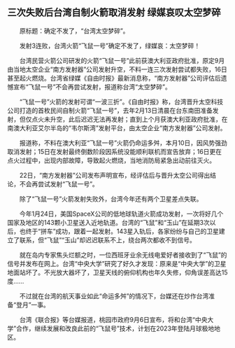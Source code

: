 ## 三次失败后台湾自制火箭取消发射 绿媒哀叹太空梦碎
　　原标题：确定不发了，“台湾太空梦碎”。

　　发射3连败，台湾火箭“飞鼠一号”确定不发了，绿媒哀：太空梦碎！

　　台湾民营火箭公司研发的火箭“飞鼠一号”此前获澳大利亚政府批准，原定9月由当地太空企业“南方发射器”公司发射升空，不料一连三次发射尝试都失败，16日甚至起火燃烧。台湾省绿媒《自由时报》最新消息称，“南方发射器”公司评估后遗憾宣布“飞鼠一号”不会再尝试发射，报道称台湾“太空梦碎”。

　　“飞鼠一号”火箭的发射可谓“一波三折”。《自由时报》称，台湾晋升太空科技公司打造的首枚民间自制火箭“飞鼠一号”，去年2月13日清晨在台东南田准备发射，但仅点火未升空，此后迟迟无法再发射；直到上个月获澳大利亚政府批准，在南澳大利亚艾尔半岛的“韦尔斯湾”发射平台，由太空企业“南方发射器”公司发射。

　　报道称，不料在澳大利亚“飞鼠一号”火箭仍命运多舛，本月10日，因风势强劲取消发射；15日在发射最终倒数阶段因系统没能顺利联机而宣告放弃；16日更在点火过程中，出现内部故障，导致起火燃烧，当地消防局紧急出动前往灭火。

　　22日，“南方发射器”公司发布声明宣布，经评估后与晋升太空公司得出结论，不会再尝试发射“飞鼠一号”。

　　除了“飞鼠一号”火箭发射失败外，台湾今年还有两个卫星差点失联。

　　今年1月24日，美国SpaceX公司的低地球轨道火箭成功发射，一次将好几个国家及地区的143颗小卫星送入近地轨道。台湾的“飞鼠”和“玉山”在延期3次以后，也终于“拼车”成功，跟着一起发射。143星入轨后，各家纷纷与自己的卫星建立了联系，但“飞鼠”“玉山”却迟迟联系不上，绕台两次都收不到信号。

　　就在岛内专家焦头烂额之时，一位西班牙业余无线电爱好者接收到了“飞鼠”的信号并发布在网上。台湾“中央大学”研究了好久才发现：原来是“中央大学”的卫星地面站坏了。不光放大器坏了，卫星天线的俯仰机构也年久失修，仰角误差高达15度……

　　不过就在台湾的航天事业如此“命运多舛”的情况下，台媒还在炒作台湾准备“登月”一事。

　　台湾《联合报》等台媒报道，桃园市政府9月6日宣布，将和台湾“中央大学”合作，继续发展和改良此前的“飞鼠号”技术，计划在2023年登陆月球极地地区。



